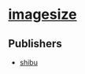 # [imagesize](https://pypi.org/project/imagesize)



## Publishers
- [shibu](https://pypi.org/user/shibu)

